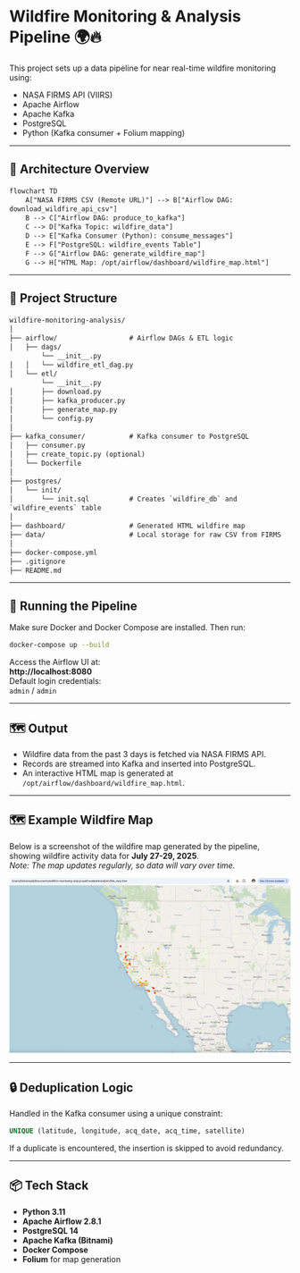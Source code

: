 # Wildfire Monitoring & Analysis Pipeline 🌍🔥

This project sets up a data pipeline for near real-time wildfire monitoring using:
- NASA FIRMS API (VIIRS)
- Apache Airflow
- Apache Kafka
- PostgreSQL
- Python (Kafka consumer + Folium mapping)

---

## 🔧 Architecture Overview

```mermaid
flowchart TD
    A["NASA FIRMS CSV (Remote URL)"] --> B["Airflow DAG: download_wildfire_api_csv"]
    B --> C["Airflow DAG: produce_to_kafka"]
    C --> D["Kafka Topic: wildfire_data"]
    D --> E["Kafka Consumer (Python): consume_messages"]
    E --> F["PostgreSQL: wildfire_events Table"]
    F --> G["Airflow DAG: generate_wildfire_map"]
    G --> H["HTML Map: /opt/airflow/dashboard/wildfire_map.html"]
```

---

## 📂 Project Structure

```
wildfire-monitoring-analysis/
│
├── airflow/                  # Airflow DAGs & ETL logic
│   ├── dags/
        └── __init__.py
│   │   └── wildfire_etl_dag.py
│   └── etl/
        └── __init__.py
│       ├── download.py
│       ├── kafka_producer.py
│       ├── generate_map.py
│       └── config.py
│
├── kafka_consumer/           # Kafka consumer to PostgreSQL
│   ├── consumer.py
│   ├── create_topic.py (optional)
│   └── Dockerfile
│
├── postgres/
│   └── init/
│       └── init.sql          # Creates `wildfire_db` and `wildfire_events` table
│
├── dashboard/                # Generated HTML wildfire map
├── data/                     # Local storage for raw CSV from FIRMS
│
├── docker-compose.yml
├── .gitignore
├── README.md
```

---

## 🚀 Running the Pipeline

Make sure Docker and Docker Compose are installed. Then run:

```bash
docker-compose up --build
```

Access the Airflow UI at:  
**http://localhost:8080**  
Default login credentials:  
`admin` / `admin`

---

## 🗺 Output

- Wildfire data from the past 3 days is fetched via NASA FIRMS API.
- Records are streamed into Kafka and inserted into PostgreSQL.
- An interactive HTML map is generated at `/opt/airflow/dashboard/wildfire_map.html`.

---

## 🗺 Example Wildfire Map

Below is a screenshot of the wildfire map generated by the pipeline, showing wildfire activity data for **July 27-29, 2025**.  
*Note: The map updates regularly, so data will vary over time.*

![Wildfire Map Example](airflow/dashboard/wildfire_map_screenshot.png)

---

## 🔒 Deduplication Logic

Handled in the Kafka consumer using a unique constraint:

```sql
UNIQUE (latitude, longitude, acq_date, acq_time, satellite)
```

If a duplicate is encountered, the insertion is skipped to avoid redundancy.

---

## 📦 Tech Stack

- **Python 3.11**
- **Apache Airflow 2.8.1**
- **PostgreSQL 14**
- **Apache Kafka (Bitnami)**
- **Docker Compose**
- **Folium** for map generation
